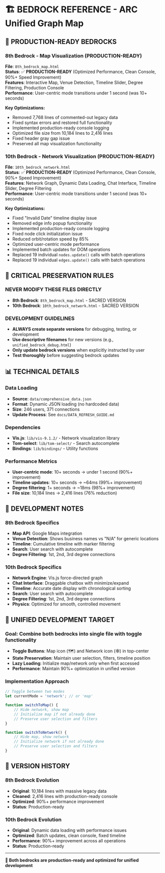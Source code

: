 # 🏗️ BEDROCK REFERENCE - ARC Unified Graph Map

## **🎯 PRODUCTION-READY BEDROCKS**

### **8th Bedrock - Map Visualization (PRODUCTION-READY)**
**File**: `8th_bedrock_map.html`  
**Status**: ✅ **PRODUCTION-READY** (Optimized Performance, Clean Console, 90%+ Speed Improvement)  
**Features**: Interactive Map, Venue Detection, Timeline Slider, Degree Filtering, Production Console  
**Performance**: User-centric mode transitions under 1 second (was 10+ seconds)

**Key Optimizations:**
- Removed 7,768 lines of commented-out legacy data
- Fixed syntax errors and restored full functionality
- Implemented production-ready console logging
- Optimized file size from 10,184 lines to 2,416 lines
- Fixed header gray gap issue
- Preserved all map visualization functionality

### **10th Bedrock - Network Visualization (PRODUCTION-READY)**
**File**: `10th_bedrock_network.html`  
**Status**: ✅ **PRODUCTION-READY** (Optimized Performance, Clean Console, 90%+ Speed Improvement)  
**Features**: Network Graph, Dynamic Data Loading, Chat Interface, Timeline Slider, Degree Filtering  
**Performance**: User-centric mode transitions under 1 second (was 10+ seconds)

**Key Optimizations:**
- Fixed "Invalid Date" timeline display issue
- Removed edge info popup functionality
- Implemented production-ready console logging
- Fixed node click initialization issue
- Reduced orbit/rotation speed by 85%
- Optimized user-centric mode performance
- Implemented batch updates for DOM operations
- Replaced 19 individual `nodes.update()` calls with batch operations
- Replaced 19 individual `edges.update()` calls with batch operations

## **🚨 CRITICAL PRESERVATION RULES**

### **NEVER MODIFY THESE FILES DIRECTLY**
- **8th Bedrock**: `8th_bedrock_map.html` - SACRED VERSION
- **10th Bedrock**: `10th_bedrock_network.html` - SACRED VERSION

### **DEVELOPMENT GUIDELINES**
- **ALWAYS create separate versions** for debugging, testing, or development
- **Use descriptive filenames** for new versions (e.g., `unified_bedrock_debug.html`)
- **Only update bedrock versions** when explicitly instructed by user
- **Test thoroughly** before suggesting bedrock updates

## **📊 TECHNICAL DETAILS**

### **Data Loading**
- **Source**: `data/comprehensive_data.json`
- **Format**: Dynamic JSON loading (no hardcoded data)
- **Size**: 246 users, 371 connections
- **Update Process**: See `docs/DATA_REFRESH_GUIDE.md`

### **Dependencies**
- **Vis.js**: `lib/vis-9.1.2/` - Network visualization library
- **Tom-select**: `lib/tom-select/` - Search autocomplete
- **Bindings**: `lib/bindings/` - Utility functions

### **Performance Metrics**
- **User-centric mode**: 10+ seconds → under 1 second (90%+ improvement)
- **Timeline updates**: 10+ seconds → ~64ms (99%+ improvement)
- **Degree filtering**: 1+ seconds → ~18ms (98%+ improvement)
- **File size**: 10,184 lines → 2,416 lines (76% reduction)

## **🔧 DEVELOPMENT NOTES**

### **8th Bedrock Specifics**
- **Map API**: Google Maps integration
- **Venue Detection**: Shows business names vs "N/A" for generic locations
- **Timeline**: Cumulative timeline with marker filtering
- **Search**: User search with autocomplete
- **Degree Filtering**: 1st, 2nd, 3rd degree connections

### **10th Bedrock Specifics**
- **Network Engine**: Vis.js force-directed graph
- **Chat Interface**: Draggable chatbox with minimize/expand
- **Timeline**: Accurate date display with chronological sorting
- **Search**: User search with autocomplete
- **Degree Filtering**: 1st, 2nd, 3rd degree connections
- **Physics**: Optimized for smooth, controlled movement

## **🎯 UNIFIED DEVELOPMENT TARGET**

### **Goal**: Combine both bedrocks into single file with toggle functionality
- **Toggle Buttons**: Map icon (🗺️) and Network icon (🕸️) in top-center
- **State Preservation**: Maintain user selection, filters, timeline position
- **Lazy Loading**: Initialize map/network only when first accessed
- **Performance**: Maintain 90%+ optimization in unified version

### **Implementation Approach**
```javascript
// Toggle between two modes
let currentMode = 'network'; // or 'map'

function switchToMap() {
    // Hide network, show map
    // Initialize map if not already done
    // Preserve user selection and filters
}

function switchToNetwork() {
    // Hide map, show network  
    // Initialize network if not already done
    // Preserve user selection and filters
}
```

## **📝 VERSION HISTORY**

### **8th Bedrock Evolution**
- **Original**: 10,184 lines with massive legacy data
- **Cleaned**: 2,416 lines with production-ready console
- **Optimized**: 90%+ performance improvement
- **Status**: Production-ready

### **10th Bedrock Evolution**
- **Original**: Dynamic data loading with performance issues
- **Optimized**: Batch updates, clean console, fixed timeline
- **Performance**: 90%+ improvement across all operations
- **Status**: Production-ready

---

**🎯 Both bedrocks are production-ready and optimized for unified development**
